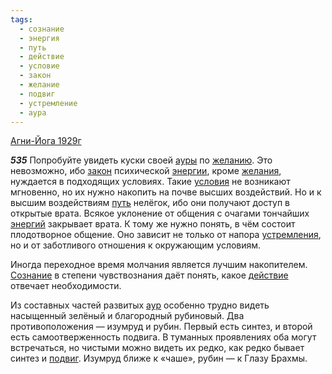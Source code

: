 ```yaml
---
tags:
  - сознание
  - энергия
  - путь
  - действие
  - условие
  - закон
  - желание
  - подвиг
  - устремление
  - аура
---
```


[Агни-Йога 1929г](/agni/1929)

___535___
Попробуйте увидеть куски своей [ауры](/tag/#аура) по [желанию](/tag/#желание). Это невозможно, ибо [закон](/tag/#закон) психической [энергии](/tag/#энергия), кроме [желания](/tag/#желание), нуждается в подходящих условиях. Такие [условия](/tag/#условие) не возникают мгновенно, но их нужно накопить на почве высших воздействий. Но и к высшим воздействиям [путь](/tag/#путь) нелёгок, ибо они получают доступ в открытые врата. Всякое уклонение от общения с очагами тончайших [энергий](/tag/#энергия) закрывает врата. К тому же нужно понять, в чём состоит плодотворное общение. Оно зависит не только от напора [устремления](/tag/#устремление), но и от заботливого отношения к окружающим условиям.   

Иногда переходное время молчания является лучшим накопителем. [Сознание](/tag/#сознание) в степени чувствознания даёт понять, какое [действие](/tag/#действие) отвечает необходимости.   

Из составных частей развитых [аур](/tag/#аура) особенно трудно видеть насыщенный зелёный и благородный рубиновый. Два противоположения — изумруд и рубин. Первый есть синтез, и второй есть самоотверженность подвига. В туманных проявлениях оба могут встречаться, но чистыми можно видеть их редко, как редко бывает синтез и [подвиг](/tag/#подвиг). Изумруд ближе к «чаше», рубин — к Глазу Брахмы.